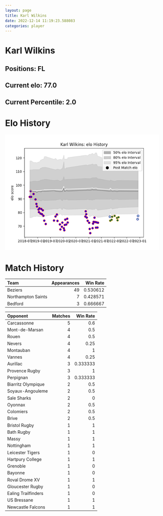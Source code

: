 ```yaml
---  
layout: page  
title: Karl Wilkins  
date: 2022-12-14 11:19:23.588083  
categories: player  
---
```

# Karl Wilkins

## Positions: FL

## Current elo: 77.0

## Current Percentile: 2.0

# Elo History


![elo history](history_KarlWilkins.png)
# Match History


| Team               |   Appearances |   Win Rate |
|:-------------------|--------------:|-----------:|
| Beziers            |            49 |   0.530612 |
| Northampton Saints |             7 |   0.428571 |
| Bedford            |             3 |   0.666667 |

| Opponent            |   Matches |   Win Rate |
|:--------------------|----------:|-----------:|
| Carcassonne         |         5 |   0.6      |
| Mont-de-Marsan      |         4 |   0.5      |
| Rouen               |         4 |   0.5      |
| Nevers              |         4 |   0.25     |
| Montauban           |         4 |   1        |
| Vannes              |         4 |   0.25     |
| Aurillac            |         3 |   0.333333 |
| Provence Rugby      |         3 |   1        |
| Perpignan           |         3 |   0.333333 |
| Biarritz Olympique  |         2 |   0.5      |
| Soyaux-Angouleme    |         2 |   0.5      |
| Sale Sharks         |         2 |   0        |
| Oyonnax             |         2 |   0.5      |
| Colomiers           |         2 |   0.5      |
| Brive               |         2 |   0.5      |
| Bristol Rugby       |         1 |   1        |
| Bath Rugby          |         1 |   1        |
| Massy               |         1 |   1        |
| Nottingham          |         1 |   1        |
| Leicester Tigers    |         1 |   0        |
| Hartpury College    |         1 |   1        |
| Grenoble            |         1 |   0        |
| Bayonne             |         1 |   0        |
| Roval Drome XV      |         1 |   1        |
| Gloucester Rugby    |         1 |   0        |
| Ealing Trailfinders |         1 |   0        |
| US Bressane         |         1 |   1        |
| Newcastle Falcons   |         1 |   1        |